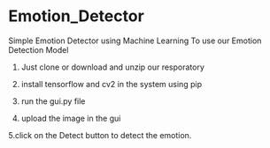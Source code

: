 # Emotion_Detector
Simple Emotion Detector using Machine Learning
To use our Emotion Detection Model

1. Just clone or download and unzip our resporatory



2. install tensorflow and cv2 in the system using pip

3. run the gui.py file

4. upload the image in the gui

5.click on the Detect button to detect the emotion.
